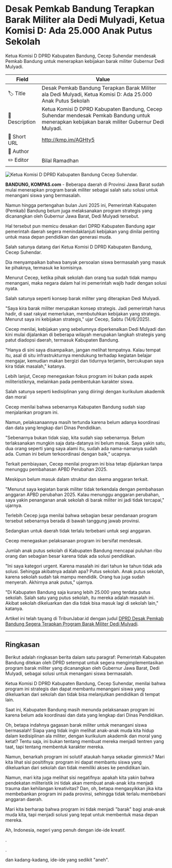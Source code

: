# Desak Pemkab Bandung Terapkan Barak Militer ala Dedi Mulyadi, Ketua Komisi D: Ada 25.000 Anak Putus Sekolah

Ketua Komisi D DPRD Kabupaten Bandung, Cecep Suhendar mendesak Pemkab Bandung untuk menerapkan kebijakan barak militer Gubernur Dedi Mulyadi.

| Field         | Value                                                       |
|---------------|-------------------------------------------------------------|
| 🏷️ Title       | Desak Pemkab Bandung Terapkan Barak Militer ala Dedi Mulyadi, Ketua Komisi D: Ada 25.000 Anak Putus Sekolah |
| 📝 Description | Ketua Komisi D DPRD Kabupaten Bandung, Cecep Suhendar mendesak Pemkab Bandung untuk menerapkan kebijakan barak militer Gubernur Dedi Mulyadi. |
| 🔗 Short URL   | http://kmp.im/AGHty5 |
| 👤 Author      |  |
| ✏️ Editor      | Bilal Ramadhan |

![Ketua Komisi D DPRD Kabupaten Bandung Cecep Suhendar.](https://asset.kompas.com/crops/vwy5f6p_j1vhoinKqi_4wg1H6qg=/95x2:1097x670/750x500/data/photo/2023/07/27/64c1fbe7b776b.jpg)

**BANDUNG, KOMPAS.com** - Beberapa daerah di Provinsi Jawa Barat sudah mulai menerapkan program barak militer sebagai salah satu solusi untuk menangani siswa yang bermasalah.

Namun hingga pertengahan bulan Juni 2025 ini, Pemerintah Kabupaten (Pemkab) Bandung belum juga melaksanakan program strategis yang dicanangkan oleh Gubernur Jawa Barat, Dedi Mulyadi tersebut.

Hal tersebut pun memicu desakan dari DPRD Kabupaten Bandung agar pemerintah daerah segera menindaklanjuti kebijakan yang dinilai penting untuk masa depan pendidikan dan generasi muda.

Salah satunya datang dari Ketua Komisi D DPRD Kabupaten Bandung, Cecep Suhendar.

Dia menyampaikan bahwa banyak persoalan siswa bermasalah yang masuk ke pihaknya, termasuk ke komisinya.

Menurut Cecep, ketika pihak sekolah dan orang tua sudah tidak mampu menangani, maka negara dalam hal ini pemerintah wajib hadir dengan solusi nyata.

Salah satunya seperti konsep barak militer yang diterapkan Dedi Mulyadi.

\"Saya kira barak militer merupakan konsep strategis. Jadi pemerintah harus hadir, di saat rakyat memerlukan, membutuhkan kebijakan yang strategis. Menurut saya ini kebijakan strategis,\" ujar Cecep, Sabtu (14/6/2025).

Cecep menilai, kebijakan yang sebelumnya diperkenalkan Dedi Mulyadi dan kini mulai dijalankan di beberapa wilayah merupakan langkah strategis yang patut diadopsi daerah, termasuk Kabupaten Bandung.

\"Hanya di sini saya disampaikan, jangan melihat tempatnya. Kalau tempat itu, asal di situ infrastrukturnya mendukung terhadap kegiatan belajar mengajar, kemudian makan bergizi dan tidurnya terjamin, bercukupan saya kira tidak masalah,\" katanya.

Lebih lanjut, Cecep menegaskan fokus program ini bukan pada aspek militeristiknya, melainkan pada pembentukan karakter siswa.

Salah satunya seperti kedisiplinan yang diiringi dengan kurikulum akademik dan moral

Cecep menilai bahwa sebenarnya Kabupaten Bandung sudah siap menjalankan program ini.

Namun, pelaksanaannya masih tertunda karena belum adanya koordinasi dan data yang lengkap dari Dinas Pendidikan.

\"Sebenarnya bukan tidak siap, kita sudah siap sebenarnya. Belum terlaksanakan mungkin saja data-datanya ini belum masuk. Saya yakin satu, dua orang seperti yang saya alami itu, sudah ada nama-namanya sudah ada. Cuman ini belum terkoordinasi dengan baik,\" ucapnya.

Terkait pembiayaan, Cecep menilai program ini bisa tetap dijalankan tanpa menunggu pembahasan APBD Perubahan 2025.

Meskipun belum masuk dalam struktur dan skema anggaran terkait.

\"Menurut saya kegiatan barak militer tidak terkendala dengan pembahasan anggaran APBD perubahan 2025. Kalau menunggu anggaran perubahan, saya yakin penanganan anak sekolah di barak militer ini jadi tidak tercapai,\" ujarnya.

Terlebih Cecep juga menilai bahwa sebagian besar pendanaan program tersebut sebenarnya berada di bawah tanggung jawab provinsi.

Sedangkan untuk daerah tidak terlalu terbebani untuk segi anggaran.

Cecep menegaskan pelaksanaan program ini bersifat mendesak.

Jumlah anak putus sekolah di Kabupaten Bandung mencapai puluhan ribu orang dan sebagian besar karena tidak ada solusi pendidikan.

\"Ini saya kategori urgent. Karena masalah ini dari tahun ke tahun tidak ada solusi. Sehingga akibatnya adalah apa? Putus sekolah. Anak putus sekolah, karena sekolah sudah tak mampu mendidik. Orang tua juga sudah menyerah. Akhirnya anak putus,\" ujarnya.

\"Di Kabupaten Bandung saja kurang lebih 25.000 yang terdata putus sekolah. Salah satu yang putus sekolah, itu mereka adalah masalah ini. Akibat sekolah dikeluarkan dan dia tidak bisa masuk lagi di sekolah lain,\" katanya.

Artikel ini telah tayang di TribunJabar.id dengan judul [DPRD Desak Pemkab Bandung Segera Terapkan Program Barak Militer Dedi Mulyadi](https://jabar.tribunnews.com/2025/06/14/dprd-desak-pemkab-bandung-segera-terapkan-program-barak-militer-dedi-mulyadi).

---
## Ringkasan

Berikut adalah ringkasan berita dalam satu paragraf: Pemerintah Kabupaten Bandung ditekan oleh DPRD setempat untuk segera mengimplementasikan program barak militer yang dicanangkan oleh Gubernur Jawa Barat, Dedi Mulyadi, sebagai solusi untuk menangani siswa bermasalah.

 Ketua Komisi D DPRD Kabupaten Bandung, Cecep Suhendar, menilai bahwa program ini strategis dan dapat membantu menangani siswa yang dikeluarkan dari sekolah dan tidak bisa melanjutkan pendidikan di tempat lain.

 Saat ini, Kabupaten Bandung masih menunda pelaksanaan program ini karena belum ada koordinasi dan data yang lengkap dari Dinas Pendidikan.



Oh, betapa indahnya gagasan barak militer untuk menangani siswa bermasalah! Siapa yang tidak ingin melihat anak-anak muda kita hidup dalam kedisiplinan ala militer, dengan kurikulum akademik dan moral yang ketat? Tentu saja, ini bukan tentang membuat mereka menjadi tentren yang taat, tapi tentang membentuk karakter mereka.

 Namun, benarkah program ini solutif ataukah hanya sekadar gimmick? Mari kita lihat sisi positifnya: program ini dapat membantu siswa yang dikeluarkan dari sekolah dan tidak memiliki akses ke pendidikan lain.

 Namun, mari kita juga melihat sisi negatifnya: apakah kita yakin bahwa pendekatan militeristik ini tidak akan membuat anak-anak kita menjadi trauma dan kehilangan kreativitas? Dan, oh, betapa mengasyikkan jika kita membebankan program ini pada provinsi, sehingga tidak terlalu membebani anggaran daerah.

 Mari kita berharap bahwa program ini tidak menjadi "barak" bagi anak-anak muda kita, tapi menjadi solusi yang tepat untuk membentuk masa depan mereka.

 Ah, Indonesia, negeri yang penuh dengan ide-ide kreatif.

.

.

 dan kadang-kadang, ide-ide yang sedikit "aneh".
